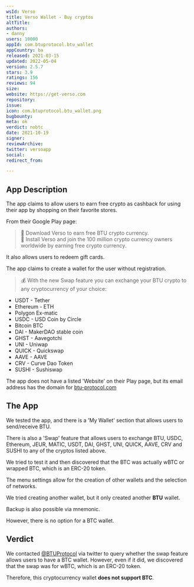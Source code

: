 ```yaml
---
wsId: Verso
title: Verso Wallet - Buy cryptos
altTitle: 
authors:
- danny
users: 10000
appId: com.btuprotocol.btu_wallet
appCountry: ba
released: 2021-03-15
updated: 2022-05-04
version: 2.5.7
stars: 3.9
ratings: 156
reviews: 94
size: 
website: https://get-verso.com
repository: 
issue: 
icon: com.btuprotocol.btu_wallet.png
bugbounty: 
meta: ok
verdict: nobtc
date: 2021-10-19
signer: 
reviewArchive: 
twitter: versoapp
social: 
redirect_from: 

---
```


## App Description

The app claims to allow users to earn free crypto as cashback for using their app by shopping on their favorite stores. 

From their Google Play page:

>📲 Download Verso to earn free BTU crypto currency.<br>
📲 Install Verso and join the 100 million crypto currency owners worldwide by earning free crypto currency.

It also allows users to redeem gift cards.

The app claims to create a wallet for the user without registration.

> 💰 With the new Swap feature you can exchange your BTU crypto to any cryptocurrency of your choice:
- USDT - Tether
- Ethereum - ETH
- Polygon Ex-matic
- USDC - USD Coin by Circle
- Bitcoin BTC
- DAI - MakerDAO stable coin
- GHST - Aavegotchi
- UNI - Uniwap
- QUICK - Quickswap
- AAVE - AAVE
- CRV - Curve Dao Token
- SUSHI - Sushiswap

The app does not have a listed 'Website' on their Play page, but its email address has the domain for [btu-protocol.com](https://btu-protocol.com)

## The App

We tested the app, and there is a 'My Wallet' section that allows users to send/receive BTU. 

There is also a 'Swap' feature that allows users to exchange BTU, USDC, Ethereum, JEUR, MATIC, USDT, DAI, GHST, UNI, QUICK, AAVE, CRV and SUSHI to any of the cryptos listed above. 

We tried to test it and then discovered that the BTC was actually wBTC or wrapped BTC, which is an ERC-20 token.

The menu settings allow for the creation of other wallets and the selection of networks. 

We tried creating another wallet, but it only created another **BTU** wallet. 

Backup is also possible via mnemonic. 

However, there is no option for a BTC wallet.

## Verdict

We contacted [@BTUProtocol](https://twitter.com/BitcoinWalletz/status/1448563536364408838) via twitter to query whether the swap feature allows users to have a BTC wallet. However, even if it did, we discovered that the swap was for wBTC, which is an ERC-20 token. 

Therefore, this cryptocurrency wallet **does not support BTC**.
